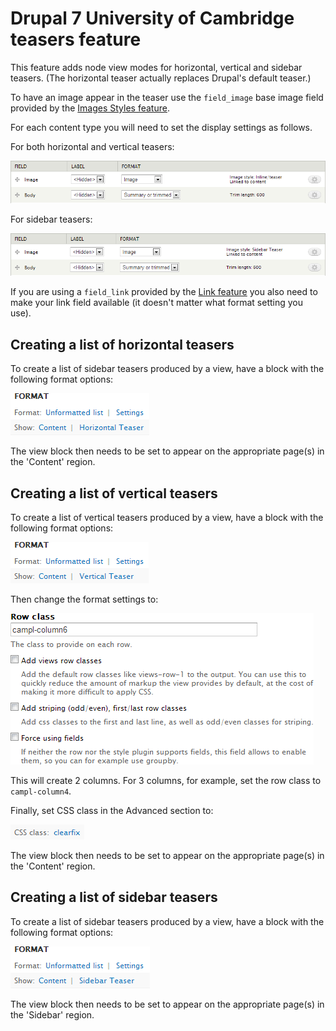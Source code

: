 Drupal 7 University of Cambridge teasers feature
================================================

This feature adds node view modes for horizontal, vertical and sidebar teasers. (The horizontal teaser actually replaces Drupal's default teaser.)

To have an image appear in the teaser use the `field_image` base image field provided by the [Images Styles feature](https://github.com/misd-service-development/drupal-feature-image-styles).

For each content type you will need to set the display settings as follows.

For both horizontal and vertical teasers:

![Horizontal/vertical teaser display configuration](doc/horizontal_vertical_display.png)

For sidebar teasers:

![Horizontal/vertical teaser display configuration](doc/sidebar_display.png)

If you are using a `field_link` provided by the [Link feature](https://github.com/misd-service-development/drupal-feature-link) you also need to make your link field available (it doesn't matter what format setting you use).

Creating a list of horizontal teasers
-------------------------------------

To create a list of sidebar teasers produced by a view, have a block with the following format options:

![Horizontal teaser format options](doc/horizontal_view_format.png)

The view block then needs to be set to appear on the appropriate page(s) in the 'Content' region.

Creating a list of vertical teasers
-----------------------------------

To create a list of vertical teasers produced by a view, have a block with the following format options:

![Vertical teaser format options](doc/vertical_view_format.png)

Then change the format settings to:

![Vertical teaser format settings](doc/vertical_view_style_options.png)

This will create 2 columns. For 3 columns, for example, set the row class to `campl-column4`.

Finally, set CSS class in the Advanced section to:

![Vertical teaser CSS class](doc/vertical_view_advanced_css.png)

The view block then needs to be set to appear on the appropriate page(s) in the 'Content' region.

Creating a list of sidebar teasers
----------------------------------

To create a list of sidebar teasers produced by a view, have a block with the following format options:

![Sidebar teaser format options](doc/sidebar_view_format.png)

The view block then needs to be set to appear on the appropriate page(s) in the 'Sidebar' region.
